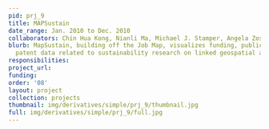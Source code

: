 ```yaml
---
pid: prj_9
title: MAPSustain
date_range: Jan. 2010 to Dec. 2010
collaborators: Chin Hua Kong, Nianli Ma, Michael J. Stamper, Angela Zoss, Katy Börner
blurb: MapSustain, building off the Job Map, visualizes funding, publication, and
  patent data related to sustainability research on linked geospatial and topic maps.
responsibilities: 
project_url: 
funding: 
order: '08'
layout: project
collection: projects
thumbnail: img/derivatives/simple/prj_9/thumbnail.jpg
full: img/derivatives/simple/prj_9/full.jpg
---
```

